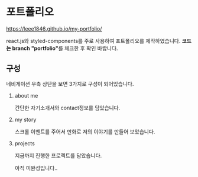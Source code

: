 <h1>포트폴리오</h1>
<a href="https://leee1846.github.io/my-portfolio/">https://leee1846.github.io/my-portfolio/</a>
<p>react.js와 styled-components를 주로 사용하여 포트폴리오를 제작하였습니다. 
  <b>코드는 branch "portfolio"</b>를 체크한 후 확인 바랍니다.</p>
<h2>구성</h2>
<p>네비게이션 우측 상단을 보면 3가지로 구성이 되어있습니다.</p>
<ol>
  <li>
    about me
    <p>간단한 자기소개서와 contact정보를 담았습니다.</p>
  </li>
  <li>
    my story
    <p>스크롤 이벤트를 주어서 만화로 저의 이야기를 만들어 보았습니다.</p>
  </li>
  <li>
    projects
    <p>지금까지 진행한 프로젝트를 담았습니다.</p>
  </li>
</ul>

<p>아직 미완성입니다..</p>
